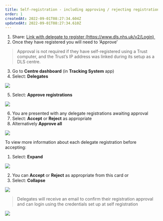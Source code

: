 ```yaml
---
title: Self-registration - including approving / rejecting registrations
order: 1
createdAt: 2022-09-01T08:27:34.604Z
updatedAt: 2022-09-01T08:27:34.610Z
---
```

1. Share: [Link with delegate to register (https://www.dls.nhs.uk/v2/Login) ​](https://www.dls.nhs.uk/v2/Login)
2. Once they have registered you will need to ‘Approve’ ​

> Approval is not required if they have self-registered using a Trust computer, and the Trust’s IP address was linked during its setup as a DLS centre.​

3. Go to **Centre dashboard** (in **Tracking System** app)
4. Select: **Delegates**​

![](/img/cm-4-01-Self-reg.jpg)

5. Select: **Approve registrations​**

![](/img/cm-4-02-Self-reg.jpg)

6. You are presented with any delegate registrations awaiting approval ​
7. Select: **Accept** or **Reject** as appropriate​
8. Alternatively **Approve all​**

![](/img/cm-4-03-Self-reg.jpg)

To view more information about each delegate registration before accepting:​

1. Select: **Expand**​

![](/img/cm-4-04-Self-reg.jpg)

2. You can **Accept** or **Reject** as appropriate from this card or​
3. Select: **Collapse** ​

![](/img/cm-4-05-Self-reg.jpg)

> Delegates will receive an email to confirm their registration approval and can login using the credentials set up at self registration​​

![](/img/cm-4-06-Self-reg.jpg)